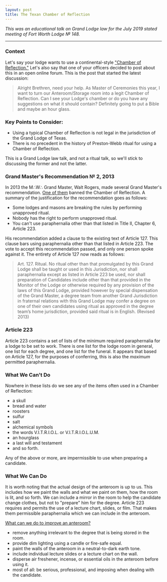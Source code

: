 ```yaml
---
layout: post
title: The Texan Chamber of Reflection
---
```


[gm recommendation]: /images/2019-07-08-gm-recommendation.png
[article 223]: /images/2019-07-08-article-223.png

*This was an educational talk on Grand Lodge law for the July 2019 stated meeting of Fort Worth Lodge № 148.*

* * *

### Context

Let's say your lodge wants to use a continental-style ["Chamber of Reflection."](https://en.wikipedia.org/wiki/Chamber_of_Reflection) Let's also say that one of your officers decided to post about this in an open online forum. This is the post that started the latest discussion:

> Alright Brethren, need your help. As Master of Ceremonies this year, I want to turn our Anteroom/Storage room into a legit Chamber of Reflection. Can I see your Lodge's chamber or do you have any suggestions on what it should contain? Definitely going to put a Bible and maybe an hour glass.

### Key Points to Consider:

* Using a typical Chamber of Reflection is not legal in the jurisdiction of the Grand Lodge of Texas.
* There is no precedent in the history of Preston-Webb ritual for using a Chamber of Reflection.

This is a Grand Lodge law talk, and not a ritual talk, so we'll stick to discussing the former and not the latter.

### Grand Master's Recommendation № 2, 2013

In 2013 the M∴W∴ Grand Master, Walt Rogers, made several Grand Master's recommendation. [One of them](/images/2019-07-08-gm-recommendation.png) banned the Chamber of Reflection. A summary of the justification for the recommendation goes as follows:

* Some lodges and masons are breaking the rules by performing unapproved ritual.
* Nobody has the right to perform unapproved ritual.
* You can't use paraphernalia other than that listed in Title II, Chapter 6, Article 223.

His recommendation added a clause to the existing text of Article 127. This clause bars using paraphernalia other than that listed in Article 223. The vote to accept this recommendation passed, and only one person spoke against it. The entirety of Article 127 now reads as follows:

> Art. 127. Ritual. No ritual other than that promulgated by this Grand Lodge shall be taught or used in this Jurisdiction, nor shall paraphernalia except as listed in Article 223 be used, nor shall preparation of Candidates include other than that provided in the Monitor of the Lodge or otherwise required by any provision of the laws of this Grand Lodge, provided however by special dispensation of the Grand Master, a degree team from another Grand Jurisdiction in fraternal relations with this Grand Lodge may confer a degree on one of their own candidates using ritual as approved in the degree team’s home jurisdiction, provided said ritual is in English. (Revised 2013)

### Article 223

Article 223 contains a set of lists of the minimum required paraphernalia for a lodge to be set to work. There is one list for the lodge room in general, one list for each degree, and one list for the funeral. It appears that based on Article 127, for the purposes of conferring, this is also the *maximum* permitted paraphernalia.

### What We Can't Do

Nowhere in these lists do we see any of the items often used in a Chamber of Reflection:

* a skull
* bread and water
* roosters
* sulfur
* salt
* alchemical symbols
* the words V.I.T.R.I.O.L. or V.I.T.R.I.O.L.U.M.
* an hourglass
* a last will and testament
* and so forth.

Any of the above or more, are impermissible to use when preparing a candidate.

### What We Can Do

It is worth noting that the actual design of the anteroom is up to us. This includes how we paint the walls and what we paint on them, how the room is lit, and so forth. We can include a mirror in the room to help the candidate change clothes, but not to "prepare" him for the degree. Article 223 requires and permits the use of a lecture chart, slides, or film. That makes them permissible paraphernalia which we can include in the anteroom.

[What can we do to improve an anteroom?](https://www.texanmason.com/2016/10/05/the-prep-room-by-jason-mitchell.html)

* remove anything irrelevant to the degree that is being stored in the room.
* provide dim lighting using a candle or fire-safe equal. 
* paint the walls of the anteroom in a neutral-to-dark earth tone.
* include individual lecture slides or a lecture chart on the wall.
* disperse air freshener, incense, or essential oils in the anteroom before using it.
* most of all: be serious, professional, and imposing when dealing with the candidate.